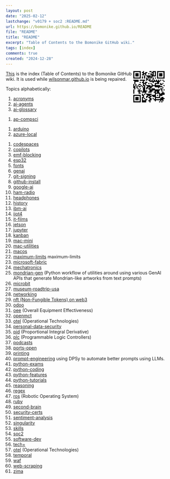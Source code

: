 ```yaml
---
layout: post
date: "2025-02-12"
lastchange: "v0179 + soc2 :README.md"
url: https://bomonike.github.io/README
file: "README"
title: "README"
excerpt: "Table of Contents to the Bomonike GitHub wiki."
tags: [index]
comments: true
created: "2024-12-28"
---
```


<a target="_blank" href="https://bomonike.github.io/README">This<img align="right" width="100" height="100" alt="README.png" src="https://github.com/bomonike/bomonike.github.io/blob/master/images/README.png?raw=true" /><a>
is the index (Table of Contents) to the Bomonike GitHub wiki.
It is used while <a target="_blank" href="https://wilsonmar.github.io/posts">wilsonmar.github.io</a> is being repaired.

Topics alphabetically:
1. <a target="_blank" href="https://bomonike.github.io/acronyms">acronyms</a>
1. <a target="_blank" href="https://bomonike.github.io/ai-agents">ai-agents</a>
1. <a target="_blank" href="https://bomonike.github.io/ai-glossary">ai-glossary</a>
<!--<|cursor1. <a target="_blank" href="https://bomonike.github.io/anthropic">anthropic</a>-->
1. <a target="_blank" href="https://bomonike.github.io/ap-compsci">ap-compsci</a>
<!--1. <a target="_blank" href="https://bomonike.github.io/aprs">aprs</a> -->
1. <a target="_blank" href="https://bomonike.github.io/arduino">arduino</a>
1. <a target="_blank" href="https://bomonike.github.io/azure-local">azure-local</a>
<!-- aws-ml -->
1. <a target="_blank" href="https://bomonike.github.io/codespaces">codespaces</a>
1. <a target="_blank" href="https://bomonike.github.io/copilots">copilots</a>
1. <a target="_blank" href="https://bomonike.github.io/emf-blocking">emf-blocking</a>
1. <a target="_blank" href="https://bomonike.github.io/esp32">esp32</a>
1. <a target="_blank" href="https://bomonike.github.io/fonts">fonts</a>
1. <a target="_blank" href="https://bomonike.github.io/genai">genai</a>
1. <a target="_blank" href="https://bomonike.github.io/git-signing">git-signing</a>
1. <a target="_blank" href="https://bomonike.github.io/github-install">github-install</a>
1. <a target="_blank" href="https://bomonike.github.io/google-ai">google-ai</a>
1. <a target="_blank" href="https://bomonike.github.io/ham-radio">ham-radio</a>
1. <a target="_blank" href="https://bomonike.github.io/headphones">headphones</a>
1. <a target="_blank" href="https://bomonike.github.io/history">history</a>
1. <a target="_blank" href="https://bomonike.github.io/ibm-ai">ibm-ai</a>
1. <a target="_blank" href="https://bomonike.github.io/iiot4">iiot4</a>
1. <a target="_blank" href="https://bomonike.github.io/it-films">it-films</a>
1. <a target="_blank" href="https://bomonike.github.io/jetson">jetson</a>
1. <a target="_blank" href="https://bomonike.github.io/jupyter">jupyter</a>
1. <a target="_blank" href="https://bomonike.github.io/kanban">kanban</a>
1. <a target="_blank" href="https://bomonike.github.io/mac-mini">mac-mini</a>
1. <a target="_blank" href="https://bomonike.github.io/mac-utilities">mac-utilities</a>
1. <a target="_blank" href="https://bomonike.github.io/macos">macos</a>
1. <a target="_blank" href="https://bomonike.github.io/maximum-limits">maximum-limits</a>
maximum-limits
1. <a target="_blank" href="https://bomonike.github.io/microsoft-fabric">microsoft-fabric</a>
1. <a target="_blank" href="https://bomonike.github.io/mechatronics">mechatronics</a>
1. <a target="_blank" href="https://bomonike.github.io/mondrian-gen">mondrian-gen</a> (Python workflow of utilities around using various GenAI APIs that generate Mondrian-like artworks from text prompts)
1. <a target="_blank" href="https://bomonike.github.io/microbit">microbit</a>
1. <a target="_blank" href="https://bomonike.github.io/museum-roadtrip-usa">museum-roadtrip-usa</a>
1. <a target="_blank" href="https://bomonike.github.io/networking">networking</a>
1. <a target="_blank" href="https://bomonike.github.io/nft">nft (Non-Fungible Tokens) on web3</a>
1. <a target="_blank" href="https://bomonike.github.io/odoo">odoo</a>
1. <a target="_blank" href="https://bomonike.github.io/oee">oee</a> (Overall Equipment Effectiveness)
1. <a target="_blank" href="https://bomonike.github.io/openmct">openmct</a>
1. <a target="_blank" href="https://bomonike.github.io/otel">otel</a> (Operational Technologies)
1. <a target="_blank" href="https://bomonike.github.io/personal-data-security">personal-data-security</a>
1. <a target="_blank" href="https://bomonike.github.io/pid">pid</a> (Proportional Integral Derivative)
1. <a target="_blank" href="https://bomonike.github.io/plc">plc</a>  (Programmable Logic Controllers)
1. <a target="_blank" href="https://bomonike.github.io/podcasts">podcasts</a>
1. <a target="_blank" href="https://bomonike.github.io/ports-open">ports-open</a>
1. <a target="_blank" href="https://bomonike.github.io/printing">printing</a>
1. <a target="_blank" href="https://bomonike.github.io/prompt-engineering">prompt-engineering</a> using DPSy to automate better prompts using LLMs.
1. <a target="_blank" href="https://bomonike.github.io/python-exams">python-exams</a>
1. <a target="_blank" href="https://bomonike.github.io/python-coding">python-coding</a>
1. <a target="_blank" href="https://bomonike.github.io/python-features">python-features</a>
1. <a target="_blank" href="https://bomonike.github.io/python-tutorials">python-tutorials</a>
1. <a target="_blank" href="https://bomonike.github.io/reasoning">reasoning</a>
1. <a target="_blank" href="https://bomonike.github.io/regex">regex</a>
1. <a target="_blank" href="https://bomonike.github.io/ros">ros</a> (Robotic Operating System)
1. <a target="_blank" href="https://bomonike.github.io/ruby">ruby</a>
1. <a target="_blank" href="https://bomonike.github.io/second-brain">second-brain</a>
1. <a target="_blank" href="https://bomonike.github.io/security-certs">security-certs</a>
1. <a target="_blank" href="https://bomonike.github.io/sentiment-analysis">sentiment-analysis</a>
1. <a target="_blank" href="https://bomonike.github.io/singularity">singularity</a>
1. <a target="_blank" href="https://bomonike.github.io/skills">skills</a>
1. <a target="_blank" href="https://bomonike.github.io/soc2">soc2</a>
1. <a target="_blank" href="https://bomonike.github.io/software-dev">software-dev</a>
1. <a target="_blank" href="https://bomonike.github.io/tech+">tech+</a>
1. <a target="_blank" href="https://bomonike.github.io/otel">otel</a> (Operational Technologies)
1. <a target="_blank" href="https://bomonike.github.io/temporal">temporal</a>
1. <a target="_blank" href="https://bomonike.github.io/waf">waf</a>
1. <a target="_blank" href="https://bomonike.github.io/web-scraping">web-scraping</a>
1. <a target="_blank" href="https://bomonike.github.io/zima">zima</a>